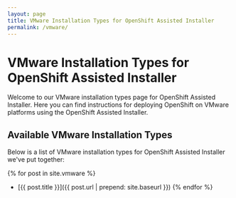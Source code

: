 ```yaml
---
layout: page
title: VMware Installation Types for OpenShift Assisted Installer
permalink: /vmware/
---
```


# VMware Installation Types for OpenShift Assisted Installer

Welcome to our VMware installation types page for OpenShift Assisted Installer. Here you can find instructions for deploying OpenShift on VMware platforms using the OpenShift Assisted Installer.

## Available VMware Installation Types

Below is a list of VMware installation types for OpenShift Assisted Installer we've put together:

{% for post in site.vmware %}
  - [{{ post.title }}]({{ post.url | prepend: site.baseurl }}) 
{% endfor %}